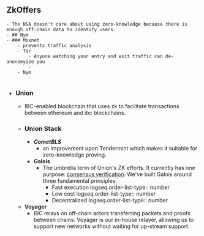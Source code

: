 ## ZkOffers
	- The NSA doesn't care about using zero-knowledge because there is enough off-chain data to identify users.
	- ## Nym
	- ### Mixnet
		- prevents traffic analysis
		- Tor
			- Anyone watching your entry and exit traffic can de-anonomyize you
			-
		- Nym
			-
- ### Union
	- IBC-enabled blockchain that uses zk to facilitate transactions between ethereum and ibc blockchains.
	- ### Union Stack
		- ***CometBLS***
			- an improvement upon Tendermint which makes it suitable for zero-knowledge proving.
		- **Galois**
			- The umbrella term of Union's ZK efforts. It currently has one purpose: [consensus verification](https://docs.union.build/concepts/consensus-verification). We've built Galois around three fundamental principles:
				- Fast execution
				  logseq.order-list-type:: number
				- Low cost
				  logseq.order-list-type:: number
				- Decentralized
				  logseq.order-list-type:: number
	- **Voyager**
		- IBC relays on off-chain actors transferring packets and proofs between chains. Voyager is our in-house relayer, allowing us to support new networks without waiting for up-stream support.